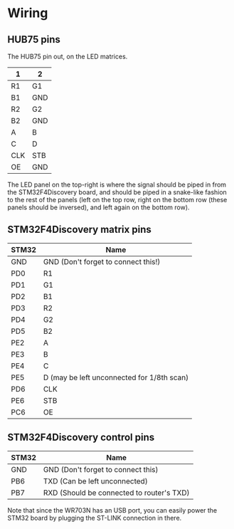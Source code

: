 Wiring
===
HUB75 pins
---
The HUB75 pin out, on the LED matrices.

| 1 | 2 |
| --- | --- |
| R1 |  G1 |
| B1 | GND | GND |
| R2 | G2 |
| B2 | GND |
| A | B |
| C | D |
| CLK | STB |
| OE | GND |

The LED panel on the top-right is where the signal should be piped in from the STM32F4Discovery board, and should be piped in a snake-like fashion to the rest of the panels (left on the top row, right on the bottom row (these panels should be inversed), and left again on the bottom row).

STM32F4Discovery matrix pins
---
| STM32 | Name |
| --- | --- |
| GND | GND (Don't forget to connect this!) |
| PD0 | R1 |
| PD1 | G1 |
| PD2 | B1 |
| PD3 | R2 |
| PD4 | G2 |
| PD5 | B2 |
| PE2 | A |
| PE3 | B |
| PE4 | C |
| PE5 | D (may be left unconnected for 1/8th scan) |
| PD6 | CLK |
| PE6 | STB |
| PC6 | OE |

STM32F4Discovery control pins
---
| STM32 | Name |
| --- | --- |
| GND | GND (Don't forget to connect this) |
| PB6 | TXD (Can be left unconnected) |
| PB7 | RXD (Should be connected to router's TXD) |

Note that since the WR703N has an USB port, you can easily power the STM32 board by plugging the ST-LINK connection in there.

